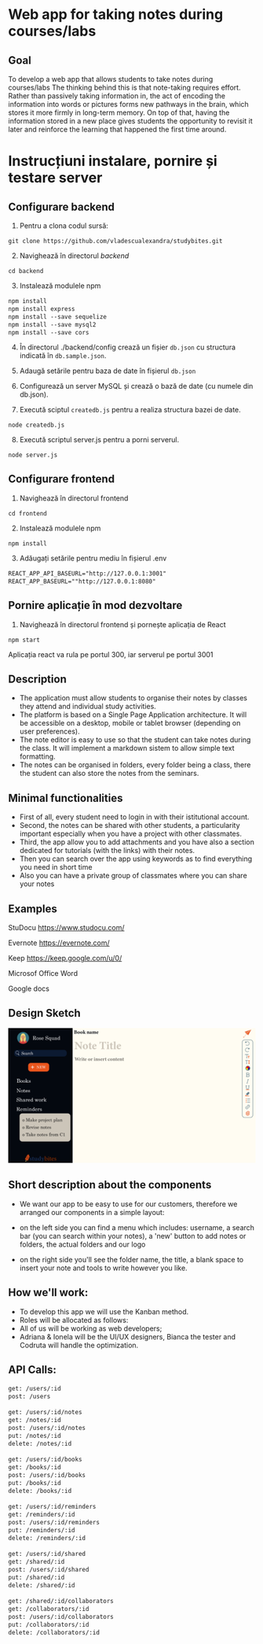# Web app for taking notes during courses/labs

## Goal

To develop a web app that allows students to take notes during courses/labs
 The thinking behind this is that note-taking requires effort. Rather than passively taking information in, the act of encoding the information into words or pictures forms new pathways in the brain, which stores it more firmly in long-term memory. On top of that, having the information stored in a new place gives students the opportunity to revisit it later and reinforce the learning that happened the first time around.
 
 
 
 # Instrucțiuni instalare, pornire și testare server

## Configurare backend

1. Pentru a clona codul sursă:
```
git clone https://github.com/vladescualexandra/studybites.git
```
2. Navighează în directorul *backend*
```
cd backend
```
3. Instalează modulele npm
```
npm install
npm install express
npm install --save sequelize
npm install --save mysql2
npm install --save cors
```

4. În directorul ./backend/config crează un fișier ```db.json``` cu structura indicată în ```db.sample.json```.

5. Adaugă setările pentru baza de date în fișierul ```db.json```

6. Configurează un server MySQL și crează o bază de date (cu numele din db.json).

7. Execută sciptul ```createdb.js``` pentru a realiza structura bazei de date.
```
node createdb.js
```

8. Execută scriptul server.js pentru a porni serverul.
```
node server.js
```
## Configurare frontend
1. Navighează în directorul frontend
```
cd frontend
```
2. Instalează modulele npm
```
npm install
```
3. Adăugați setările pentru mediu în fișierul .env
```
REACT_APP_API_BASEURL="http://127.0.0.1:3001"
REACT_APP_BASEURL=""http://127.0.0.1:8080"
```

## Pornire aplicație în mod dezvoltare

1. Navighează în directorul frontend și pornește aplicația de React
```
npm start 
```
Aplicația react va rula pe portul 300, iar serverul pe portul 3001

## Description

* The application must allow students to organise their notes by classes they attend and individual study activities.
* The platform is based on a Single Page Application architecture. It will be accessible on a desktop, mobile or tablet browser (depending on user preferences).
* The note editor is easy to use so that the student can take notes during the class. It will implement a markdown sistem to allow simple text formatting.
* The notes can be organised in folders, every folder being a class, there the student can also store the notes from the seminars.

## Minimal functionalities

* First of all, every student need to login in with their istitutional account.
* Second, the notes can be shared with other students, a particularity important especially when you have a project with other classmates.
* Third, the app allow you to add attachments and you have also a section dedicated for tutorials (with the links) with their notes.
* Then you can search over the app using keywords as to find everything you need in short time
* Also you can have a private group of classmates where you can share your notes


## Examples

StuDocu
https://www.studocu.com/

Evernote
https://evernote.com/

Keep
https://keep.google.com/u/0/

Microsof Office Word

Google docs

## Design Sketch 
![Sketch](https://github.com/vladescualexandra/studybites/blob/master/studybites.png)

## Short description about the components 

* We want our app to be easy to use for our customers, therefore we arranged our components in a simple layout:
 
 * on the left side you can find a menu which includes: username, a search bar (you can search within your notes), a 'new' button to add notes or folders, the actual folders and our logo
 
 * on the right side you'll see the folder name, the title, a blank space to insert your note and tools to write however you like.

## How we'll work:

* To develop this app we will use the Kanban method.
* Roles will be allocated as follows:
* All of us will be working as web developers;
* Adriana & Ionela will be the UI/UX designers, Bianca the tester and Codruta will handle the optimization.

## API Calls:
```
get: /users/:id
post: /users

get: /users/:id/notes
get: /notes/:id
post: /users/:id/notes
put: /notes/:id
delete: /notes/:id

get: /users/:id/books
get: /books/:id
post: /users/:id/books
put: /books/:id
delete: /books/:id

get: /users/:id/reminders
get: /reminders/:id
post: /users/:id/reminders
put: /reminders/:id
delete: /reminders/:id

get: /users/:id/shared
get: /shared/:id
post: /users/:id/shared
put: /shared/:id
delete: /shared/:id

get: /shared/:id/collaborators
get: /collaborators/:id
post: /users/:id/collaborators
put: /collaborators/:id
delete: /collaborators/:id
```
